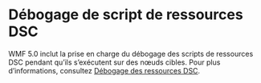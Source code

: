 # <a name="dsc-resource-script-debugging"></a>Débogage de script de ressources DSC

WMF 5.0 inclut la prise en charge du débogage des scripts de ressources DSC pendant qu’ils s’exécutent sur des nœuds cibles.
Pour plus d’informations, consultez [Débogage des ressources DSC](https://msdn.microsoft.com/powershell/dsc/debugresource).
